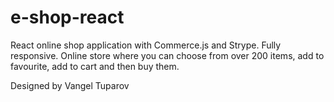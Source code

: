 # e-shop-react
React online shop application with Commerce.js and Strype. Fully responsive. Оnline store where you can choose from over 200 items, add to favourite, add to cart and then buy them. 

Designed by Vangel Tuparov
